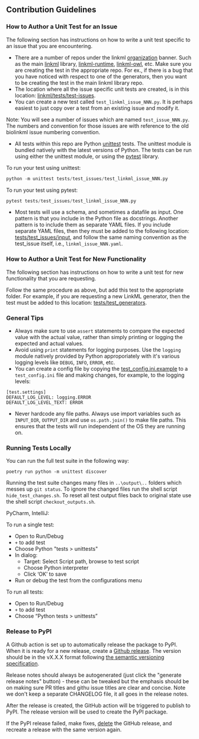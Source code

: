 ## Contribution Guidelines

### How to Author a Unit Test for an Issue

The following section has instructions on how to write a unit test specific to an issue that you are encountering.

* There are a number of repos under the linkml [organization](https://github.com/linkml) banner. Such as the main [linkml](https://github.com/linkml/linkml) library, [linkml-runtime](https://github.com/linkml/linkml-runtime), [linkml-owl](https://github.com/linkml/linkml-owl), etc. Make sure you are creating the test in the appropriate repo. For ex., if there is a bug that you have noticed with respect to one of the generators, then you want to be creating the test in the main linkml library repo.
* The location where all the issue specific unit tests are created, is in this location: [linkml/tests/test-issues](https://github.com/linkml/linkml/tree/main/tests/test_issues).
* You can create a new test called `test_linkml_issue_NNN.py`. It is perhaps easiest to just copy over a test from an existing issue and modify it.

Note: You will see a number of issues which are named `test_issue_NNN.py`. The numbers and convention for those issues are with reference to the old biolinkml issue numbering convention.

* All tests within this repo are Python [unittest](https://docs.python.org/3/library/unittest.html) tests. The unittest module is bundled natively with the latest versions of Python. The tests can be run using either the unittest module, or using the [pytest](https://docs.pytest.org/en/6.2.x/) library.

To run your test using unittest:

```python
python -m unittest tests/test_issues/test_linkml_issue_NNN.py
```

To run your test using pytest:

```python
pytest tests/test_issues/test_linkml_issue_NNN.py
```

* Most tests will use a schema, and sometimes a datafile as input. One pattern is that you include in the Python file as docstrings. Another pattern is to include them as separate YAML files. If you include separate YAML files, then they must be added to the following location: [tests/test_issues/input](https://github.com/linkml/linkml/tree/main/tests/test_issues/input), and follow the same naming convention as the test_issue itself, i.e., `linkml_issue_NNN.yaml`.

### How to Author a Unit Test for New Functionality

The following section has instructions on how to write a unit test for new functionality that you are requesting.

Follow the same procedure as above, but add this test to the appropriate folder. For example, if you are requesting a new LinkML generator, then the test must be added to this location: [tests/test_generators](https://github.com/linkml/linkml/tree/main/tests/test_generators).

### General Tips

* Always make sure to use `assert` statements to compare the expected value with the actual value, rather than simply printing or logging the expected and actual values.
* Avoid using `print` statements for logging purposes. Use the `logging` module natively provided by Python approporiately with it's various logging levels like `DEBUG`, `INFO`, `ERROR`, etc.
* You can create a config file by copying the [test_config.ini.example](https://github.com/linkml/linkml/blob/main/tests/test_config.ini.example) to a `test_config.ini` file and making changes, for example, to the logging levels:

```
[test.settings]
DEFAULT_LOG_LEVEL: logging.ERROR
DEFAULT_LOG_LEVEL_TEXT: ERROR
```

* Never hardcode any file paths. Always use import variables such as `INPUT_DIR`, `OUTPUT_DIR` and use `os.path.join()` to make file paths. This ensures that the tests will run independent of the OS they are running on.

### Running Tests Locally

You can run the full test suite in the following way:

```
poetry run python -m unittest discover
```

Running the test suite changes many files in `..\output\..` folders which messes up `git status`. 
To ignore the changed files run the shell script `hide_test_changes.sh`. 
To reset all test output files back to original state use the shell script `checkout_outputs.sh`.

PyCharm, IntelliJ:

To run a single test:
* Open to Run/Debug
* `+` to add test
* Choose Python "tests > unittests"
* In dialog:
  * Target: Select Script path, browse to test script
  * Choose Python interpreter
  * Click ‘OK’ to save
* Run or debug the test from the configurations menu

To run all tests:
* Open to Run/Debug
* `+` to add test
* Choose “Python tests > unittests”

### Release to PyPI

A Github action is set up to automatically release the package to PyPI. When it is ready for a new release, create a [Github release](https://github.com/linkml/releases). The version should be in the vX.X.X format following [the semantic versioning specification](https://semver.org/).

Release notes should always be autogenerated (just click the "generate release notes" button) - these can be tweaked but the emphasis should be on making sure PR titles and githu issue titles are clear and concise. Note we don't keep a separate CHANGELOG file, it all goes in the release notes.

After the release is created, the GitHub action will be triggered to publish to PyPI. The release version will be used to create the PyPI package.

If the PyPI release failed, make fixes, [delete](https://docs.github.com/en/enterprise/2.16/user/github/administering-a-repository/editing-and-deleting-releases#deleting-a-release) the GitHub release, and recreate a release with the same version again.
